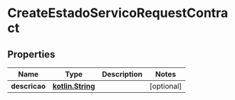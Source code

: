 # CreateEstadoServicoRequestContract

## Properties
Name | Type | Description | Notes
------------ | ------------- | ------------- | -------------
**descricao** | [**kotlin.String**](.md) |  |  [optional]
